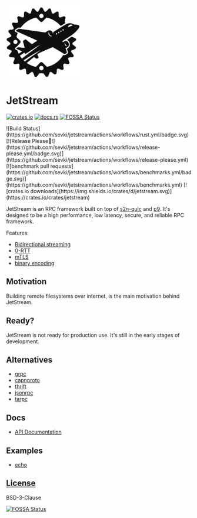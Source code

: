 <img src="https://raw.githubusercontent.com/sevki/jetstream/main/logo/JetStream.png" style="width: 200px">

# JetStream

[![crates.io](https://img.shields.io/crates/v/jetstream.svg)](https://crates.io/crates/jetstream) [![docs.rs](https://docs.rs/jetstream/badge.svg)](https://docs.rs/jetstream) [![FOSSA Status](https://app.fossa.com/api/projects/git%2Bgithub.com%2Fsevki%2Fjetstream.svg?type=shield)](https://app.fossa.com/projects/git%2Bgithub.com%2Fsevki%2Fjetstream?ref=badge_shield)
<!--gh actions--> ![Build Status](https://github.com/sevki/jetstream/actions/workflows/rust.yml/badge.svg) [![Release Please🙏!](https://github.com/sevki/jetstream/actions/workflows/release-please.yml/badge.svg)](https://github.com/sevki/jetstream/actions/workflows/release-please.yml) [![benchmark pull requests](https://github.com/sevki/jetstream/actions/workflows/benchmarks.yml/badge.svg)](https://github.com/sevki/jetstream/actions/workflows/benchmarks.yml) [![crates.io downloads](https://img.shields.io/crates/d/jetstream.svg)](https://crates.io/crates/jetstream)

JetStream is an RPC framework built on top of [s2n-quic](https://crates.io/crates/s2n-quic) and [p9](https://crates.io/crates/p9). It's designed to be a high performance, low latency, secure, and reliable RPC framework.

Features:

- [Bidirectional streaming](https://datatracker.ietf.org/meeting/99/materials/slides-99-quic-sessb-quic-unidirectional-and-bidirectional-streams-01)
- [0-RTT](https://blog.cloudflare.com/even-faster-connection-establishment-with-quic-0-rtt-resumption/)
- [mTLS](https://github.com/aws/s2n-quic/tree/main/examples/s2n-mtls)
- [binary encoding](https://docs.rs/jetstream_wireformat/latest/jetstream_wireformat/)

## Motivation

Building remote filesystems over internet, is the main motivation behind JetStream.

## Ready?

JetStream is not ready for production use. It's still in the early stages of development.

## Alternatives

- [grpc](https://grpc.io/)
- [capnproto](https://capnproto.org/)
- [thrift](https://thrift.apache.org/)
- [jsonrpc](https://www.jsonrpc.org/)
- [tarpc](https://crates.io/crates/tarpc)

## Docs

- [API Documentation](https://sevki.github.com/jetstream/)

## Examples

- [echo](examples/echo.rs)

## [License](./LICENSE)

BSD-3-Clause


[![FOSSA Status](https://app.fossa.com/api/projects/git%2Bgithub.com%2Fsevki%2Fjetstream.svg?type=large)](https://app.fossa.com/projects/git%2Bgithub.com%2Fsevki%2Fjetstream?ref=badge_large)